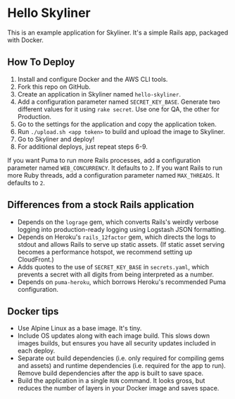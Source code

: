 # Hello Skyliner

This is an example application for Skyliner. It's a simple Rails app, packaged
with Docker.

## How To Deploy

1. Install and configure Docker and the AWS CLI tools.
2. Fork this repo on GitHub.
3. Create an application in Skyliner named `hello-skyliner`.
4. Add a configuration parameter named `SECRET_KEY_BASE`. Generate two different
   values for it using `rake secret`. Use one for QA, the other for Production.
5. Go to the settings for the application and copy the application token.
6. Run `./upload.sh <app token>` to build and upload the image to Skyliner.
7. Go to Skyliner and deploy!
8. For additional deploys, just repeat steps 6-9.

If you want Puma to run more Rails processes, add a configuration parameter
named `WEB_CONCURRENCY`. It defaults to `2`. If you want Rails to run more Ruby
threads, add a configuration parameter named `MAX_THREADS`. It defaults to `2`.

## Differences from a stock Rails application

* Depends on the `lograge` gem, which converts Rails's weirdly verbose logging
  into production-ready logging using Logstash JSON formatting.
* Depends on Heroku's `rails_12factor` gem, which directs the logs to stdout and
  allows Rails to serve up static assets. (If static asset serving becomes a
  performance hotspot, we recommend setting up CloudFront.)
* Adds quotes to the use of `SECRET_KEY_BASE` in `secrets.yaml`, which prevents
  a secret with all digits from being interpreted as a number.
* Depends on `puma-heroku`, which borrows Heroku's recommended Puma
  configuration.

## Docker tips

* Use Alpine Linux as a base image. It's tiny.
* Include OS updates along with each image build. This slows down images builds,
  but ensures you have all security updates included in each deploy.
* Separate out build dependencies (i.e. only required for compiling gems and
  assets) and runtime dependencies (i.e. required for the app to run). Remove
  build dependencies after the app is built to save space.
* Build the application in a single `RUN` command. It looks gross, but reduces
  the number of layers in your Docker image and saves space.
 
 
